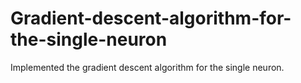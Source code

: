 # Gradient-descent-algorithm-for-the-single-neuron
Implemented the gradient descent algorithm for the single neuron.
